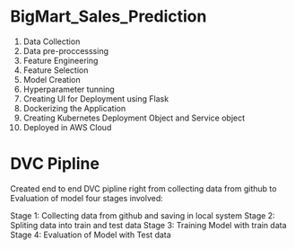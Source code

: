 # BigMart_Sales_Prediction

1. Data Collection
2. Data pre-proccesssing
3. Feature Engineering
4. Feature Selection
5. Model Creation
6. Hyperparameter tunning
7. Creating UI for Deployment using Flask
8. Dockerizing the Application
9. Creating Kubernetes Deployment Object and Service object
10. Deployed in AWS Cloud

# DVC Pipline
Created end to end DVC pipline right from collecting data from github to Evaluation of model
four stages involved:

Stage 1: Collecting data from github and saving in local system
Stage 2: Spliting data into train and test data
Stage 3: Training Model with train data
Stage 4: Evaluation of Model with Test data
